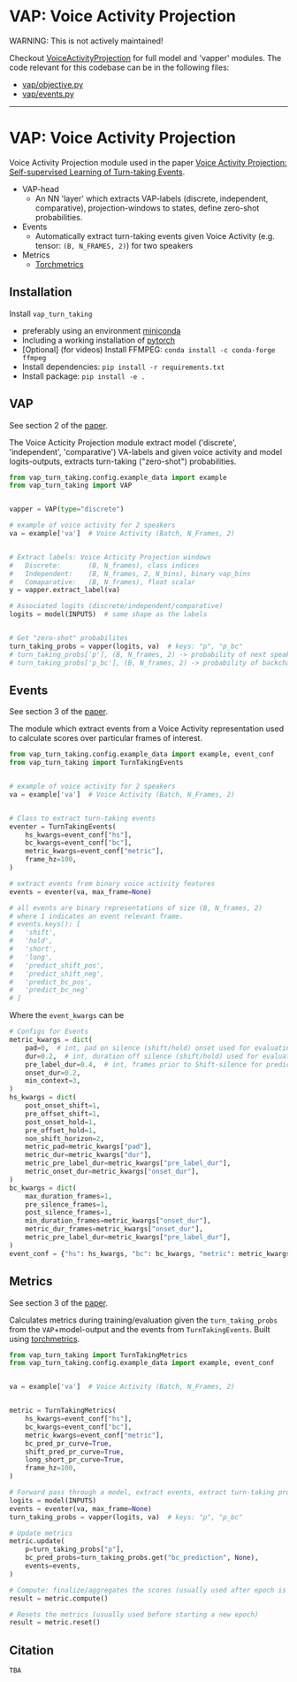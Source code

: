 # VAP: Voice Activity Projection


WARNING: This is not actively maintained! 

Checkout [VoiceActivityProjection](https://github.com/ErikEkstedt/VoiceActivityProjection) for full model and 'vapper' modules.
The code relevant for this codebase can be in the following files:
- [vap/objective.py](https://github.com/ErikEkstedt/VoiceActivityProjection/blob/main/vap/objective.py)
- [vap/events.py](https://github.com/ErikEkstedt/VoiceActivityProjection/blob/main/vap/events.py)

-------------------------------------------------

# VAP: Voice Activity Projection

Voice Activity Projection module used in the paper [Voice Activity Projection: Self-supervised Learning of Turn-taking Events]().

* VAP-head
  - An NN 'layer' which extracts VAP-labels (discrete, independent, comparative), projection-windows to states, define zero-shot probabilities.
* Events
  - Automatically extract turn-taking events given Voice Activity (e.g. tensor: `(B, N_FRAMES, 2)`) for two speakers
* Metrics
  - [Torchmetrics](https://torchmetrics.readthedocs.io/en/latest/)


## Installation

Install `vap_turn_taking`

* preferably using an environment [miniconda](https://docs.conda.io/en/latest/miniconda.html)
* Including a working installation of [pytorch](https://pytorch.org/)
* [Optional] (for videos) Install FFMPEG: `conda install -c conda-forge ffmpeg`
* Install dependencies: `pip install -r requirements.txt`
* Install package: `pip install -e . `


## VAP
See section 2 of the [paper]().

The Voice Acticity Projection module extract model ('discrete', 'independent',
'comparative') VA-labels and given voice activity and model logits-outputs,
extracts turn-taking ("zero-shot") probabilities.

```python
from vap_turn_taking.config.example_data import example
from vap_turn_taking import VAP


vapper = VAP(type="discrete")

# example of voice activity for 2 speakers
va = example['va']  # Voice Activity (Batch, N_Frames, 2)


# Extract labels: Voice Acticity Projection windows
#   Discrete:       (B, N_frames), class indices
#   Independent:    (B, N_frames, 2, N_bins), binary vap_bins
#   Comaparative:   (B, N_frames), float scalar
y = vapper.extract_label(va)

# Associated logits (discrete/independent/comparative)
logits = model(INPUTS)  # same shape as the labels


# Get "zero-shot" probabilites
turn_taking_probs = vapper(logits, va)  # keys: "p", "p_bc"
# turn_taking_probs['p'], (B, N_frames, 2) -> probability of next speaker
# turn_taking_probs['p_bc'], (B, N_frames, 2) -> probability of backchannel prediction
```


## Events

See section 3 of the [paper]().

The module which extract events from a Voice Activity representation used to
calculate scores over particular frames of interest.

```python
from vap_turn_taking.config.example_data import example, event_conf
from vap_turn_taking import TurnTakingEvents


# example of voice activity for 2 speakers
va = example['va']  # Voice Activity (Batch, N_Frames, 2)


# Class to extract turn-taking events
eventer = TurnTakingEvents(
    hs_kwargs=event_conf["hs"],
    bc_kwargs=event_conf["bc"],
    metric_kwargs=event_conf["metric"],
    frame_hz=100,
)

# extract events from binary voice activity features
events = eventer(va, max_frame=None)

# all events are binary representations of size (B, N_frames, 2)
# where 1 indicates an event relevant frame.
# events.keys(): [
#   'shift', 
#   'hold', 
#   'short', 
#   'long', 
#   'predict_shift_pos', 
#   'predict_shift_neg', 
#   'predict_bc_pos', 
#   'predict_bc_neg'
# ]
```

Where the `event_kwargs` can be

```python
# Configs for Events
metric_kwargs = dict(
    pad=0,  # int, pad on silence (shift/hold) onset used for evaluating\
    dur=0.2,  # int, duration off silence (shift/hold) used for evaluating\
    pre_label_dur=0.4,  # int, frames prior to Shift-silence for prediction on-active shift
    onset_dur=0.2,
    min_context=3,
)
hs_kwargs = dict(
    post_onset_shift=1,
    pre_offset_shift=1,
    post_onset_hold=1,
    pre_offset_hold=1,
    non_shift_horizon=2,
    metric_pad=metric_kwargs["pad"],
    metric_dur=metric_kwargs["dur"],
    metric_pre_label_dur=metric_kwargs["pre_label_dur"],
    metric_onset_dur=metric_kwargs["onset_dur"],
)
bc_kwargs = dict(
    max_duration_frames=1,
    pre_silence_frames=1,
    post_silence_frames=1,
    min_duration_frames=metric_kwargs["onset_dur"],
    metric_dur_frames=metric_kwargs["onset_dur"],
    metric_pre_label_dur=metric_kwargs["pre_label_dur"],
)
event_conf = {"hs": hs_kwargs, "bc": bc_kwargs, "metric": metric_kwargs}
```


## Metrics

See section 3 of the [paper]().

Calculates metrics during training/evaluation given the `turn_taking_probs`
from the `VAP`+model-output and the events from `TurnTakingEvents`. Built using [torchmetrics](https://torchmetrics.readthedocs.io/en/latest/).

```python
from vap_turn_taking import TurnTakingMetrics
from vap_turn_taking.config.example_data import example, event_conf


va = example['va']  # Voice Activity (Batch, N_Frames, 2)


metric = TurnTakingMetrics(
    hs_kwargs=event_conf["hs"],
    bc_kwargs=event_conf["bc"],
    metric_kwargs=event_conf["metric"],
    bc_pred_pr_curve=True,
    shift_pred_pr_curve=True,
    long_short_pr_curve=True,
    frame_hz=100,
)

# Forward pass through a model, extract events, extract turn-taking probabilites
logits = model(INPUTS)
events = eventer(va, max_frame=None)
turn_taking_probs = vapper(logits, va)  # keys: "p", "p_bc"

# Update metrics
metric.update(
    p=turn_taking_probs["p"],
    bc_pred_probs=turn_taking_probs.get("bc_prediction", None),
    events=events,
)

# Compute: finalize/aggregates the scores (usually used after epoch is finished)
result = metric.compute()

# Resets the metrics (usually used before starting a new epoch)
result = metric.reset()
```

## Citation

```latex
TBA
```
